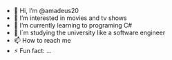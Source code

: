- 👋 Hi, I’m @amadeus20
- 👀 I’m interested in movies and tv shows
- 🌱 I’m currently learning to programing C#
- 🦖 I´m studying the university like a software engineer 
- 📫 How to reach me 
- ⚡ Fun fact: ...

<!---
amadeus20/amadeus20 is a ✨ special ✨ repository because its `README.md` (this file) appears on your GitHub profile.
You can click the Preview link to take a look at your changes.
--->
